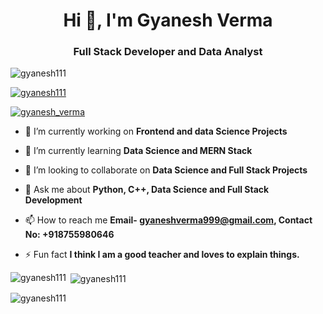 <h1 align="center">Hi 👋, I'm Gyanesh Verma</h1>
<h3 align="center">Full Stack Developer and Data Analyst</h3>

<p align="left"> <img src="https://komarev.com/ghpvc/?username=gyanesh111&label=Profile%20views&color=0e75b6&style=flat" alt="gyanesh111" /> </p>

<p align="left"> <a href="https://github.com/ryo-ma/github-profile-trophy"><img src="https://github-profile-trophy.vercel.app/?username=gyanesh111" alt="gyanesh111" /></a> </p>

<p align="left"> <a href="https://twitter.com/gyanesh_verma" target="blank"><img src="https://img.shields.io/twitter/follow/gyanesh_verma?logo=twitter&style=for-the-badge" alt="gyanesh_verma" /></a> </p>

- 🔭 I’m currently working on **Frontend and data Science Projects**

- 🌱 I’m currently learning **Data Science and MERN Stack**

- 👯 I’m looking to collaborate on **Data Science and Full Stack Projects**

- 💬 Ask me about **Python, C++, Data Science and Full Stack Development**

- 📫 How to reach me **Email- gyaneshverma999@gmail.com, Contact No: +918755980646**

- ⚡ Fun fact **I think I am a good teacher and loves to explain things.**


<p><img align="left" src="https://github-readme-stats.vercel.app/api/top-langs?username=gyanesh111&show_icons=true&locale=en&layout=compact" alt="gyanesh111" /></p>

<p>&nbsp;<img align="center" src="https://github-readme-stats.vercel.app/api?username=gyanesh111&show_icons=true&locale=en" alt="gyanesh111" /></p>

<p><img align="center" src="https://github-readme-streak-stats.herokuapp.com/?user=gyanesh111&" alt="gyanesh111" /></p>
